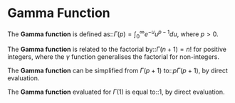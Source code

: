 # Gamma Function

The **Gamma function** is defined as::$\Gamma(p)=\int_{0}^\infty e^{ -u }u^{p-1}du$, where $p>0$.

The **Gamma function** is related to the factorial by::$\Gamma(n+1)=n!$ for positive integers, where the $\gamma$ function generalises the factorial for non-integers.

The **Gamma function** can be simplified from $\Gamma(p+1)$ to::$p\Gamma(p+1)$, by direct evaluation.

The **Gamma function** evaluated for $\Gamma(1)$ is equal to::$1$, by direct evaluation.
